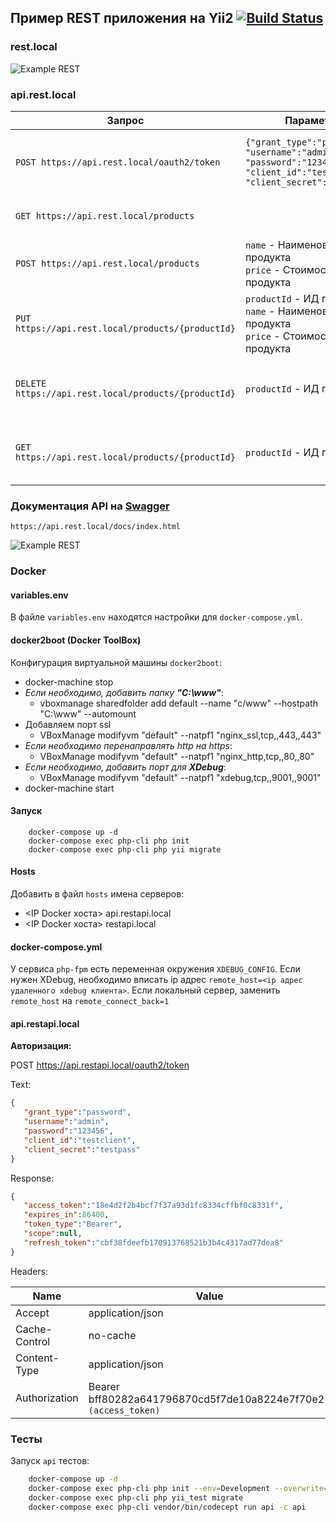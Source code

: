 ## Пример REST приложения на Yii2 [![Build Status](https://travis-ci.org/vovancho/rest-api-example.svg?branch=master)](https://travis-ci.org/vovancho/rest-api-example)

### rest.local

![Example REST](https://github.com/vovancho/rest-api-example/blob/master/project/view.jpg)

### api.rest.local

Запрос | Параметры | Описание
--- | --- | ---
`POST https://api.rest.local/oauth2/token` | `{"grant_type":"password", "username":"admin", "password":"123456", "client_id":"testclient", "client_secret":"testpass"}` | Авторизация по OAuth2. Логин `admin`. Пароль `123456`.
`GET https://api.rest.local/products` | | Вывести список продуктов
`POST https://api.rest.local/products` | `name` - Наименование продукта <BR> `price` - Стоимость продукта | Добавить новый продукт
`PUT https://api.rest.local/products/{productId}` | `productId` - ИД продукта <BR> `name` - Наименование продукта <BR> `price` - Стоимость продукта | Изменить запись продукта с ИД `productId`
`DELETE https://api.rest.local/products/{productId}` | `productId` - ИД продукта | Удалить запись продукта с ИД `productId`
`GET https://api.rest.local/products/{productId}` | `productId` - ИД продукта | Вывести запись продукта с ИД `productId`

### Документация API на [Swagger](https://swagger.io/)

`https://api.rest.local/docs/index.html`

![Example REST](https://github.com/vovancho/rest-api-example/blob/master/project/swagger.jpg)

### Docker

#### variables.env

В файле `variables.env` находятся настройки для `docker-compose.yml`.

#### docker2boot (Docker ToolBox)

Конфигурация виртуальной машины `docker2boot`:
  - docker-machine stop
  - *Если необходимо, добавить папку **"C:\www"***:
    - vboxmanage sharedfolder add default --name "c/www" --hostpath "C:\www" --automount
  - Добавляем порт ssl  
    - VBoxManage modifyvm "default" --natpf1 "nginx_ssl,tcp,,443,,443"
  - *Если необходимо перенаправлять http на https*: 
    - VBoxManage modifyvm "default" --natpf1 "nginx_http,tcp,,80,,80"
  - *Если необходимо, добавить порт для **XDebug***: 
    - VBoxManage modifyvm "default" --natpf1 "xdebug,tcp,,9001,,9001"
  - docker-machine start
  
#### Запуск

```
    docker-compose up -d
    docker-compose exec php-cli php init
    docker-compose exec php-cli php yii migrate   
```

#### Hosts

Добавить в файл `hosts` имена серверов:
  - <IP Docker хоста> api.restapi.local
  - <IP Docker хоста> restapi.local
  
#### docker-compose.yml

У сервиса `php-fpm` есть переменная окружения `XDEBUG_CONFIG`. Если нужен XDebug, необходимо вписать ip адрес `remote_host=<ip адрес удаленного xdebug клиента>`.
Если локальный сервер, заменить `remote_host` на `remote_connect_back=1`

#### api.restapi.local

**Авторизация:**

POST https://api.restapi.local/oauth2/token

Text:
```json
{  
   "grant_type":"password",
   "username":"admin",
   "password":"123456",
   "client_id":"testclient",
   "client_secret":"testpass"
}
```

Response:
```json
{  
   "access_token":"18e4d2f2b4bcf7f37a93d1fc8334cffbf0c8331f",
   "expires_in":86400,
   "token_type":"Bearer",
   "scope":null,
   "refresh_token":"cbf38fdeefb170913768521b3b4c4317ad77dea8"
}
```

Headers:

Name          | Value
------------- | -------------
Accept        | application/json
Cache-Control | no-cache
Content-Type  | application/json
Authorization | Bearer bff80282a641796870cd5f7de10a8224e7f70e21 `(access_token)`

### Тесты

Запуск `api` тестов:

```bash
    docker-compose up -d
    docker-compose exec php-cli php init --env=Development --overwrite=All
    docker-compose exec php-cli php yii_test migrate
    docker-compose exec php-cli vendor/bin/codecept run api -c api
```